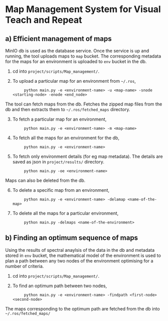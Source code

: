 # Map Management System for Visual Teach and Repeat

## a) Efficient management of maps
MinIO db is used as the database service. Once the service is up and running, the tool uploads maps to `map` bucket. The corresponding metadata for the maps for an environment is uploaded to `env` bucket in the db.
1. cd into ```project/scripts/Map_management/```.


2. To upload a particular map for an environment from `~/.ros`,

            python main.py -e <environment-name> -u <map-name> -snode <starting-node> -enode <end_node>

The tool can fetch maps from the db. Fetches the zipped map files from the db and then extracts them to `~/.ros/fetched_maps` directory.

3. To fetch a particular map for an environment,
           
            python main.py -e <environment-name> -m <map-name>            

4. To fetch all the maps for an environment for the db,
            
            python main.py -e <environment-name>
            
5. To fetch only environment details (for eg map metadata). The details are saved as json in `project/results/` directory.
            
            python main.py -oe <environment-name> 
 
Maps can also be deleted from the db.           
            
6. To delete a specific map from an environment,
            
            python main.py -e <environment-name> -delamap <name-of-the-map>

7. To delete all the maps for a particular environment,

            python main.py -delmaps <name-of-the-environment>
 
## b) Finding an optimum sequence of maps 

Using the results of spectral anaylsis of the data in the db and metadata stored in `env` bucket,
the mathematical model of the environment is used to plan a path between any two nodes of the environment optimising for a number of criteria.


1. cd into ```project/scripts/Map_management/```.


2. To find an optimum path between two nodes,

            python main.py -e <environment-name> -findpath <first-node> <second-node>

The maps corresponding to the optimum path are fetched from the db into `~/.ros/fetched_maps/`

